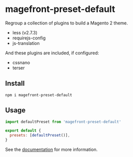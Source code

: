 # magefront-preset-default

Regroup a collection of plugins to build a Magento 2 theme.

- less (v2.7.3)
- requirejs-config
- js-translation

And these plugins are included, if configured:

- cssnano
- terser

## Install

    npm i magefront-preset-default

## Usage

```js
import defaultPreset from 'magefront-preset-default'

export default {
  presets: [defaultPreset()],
}
```

See the [documentation](https://ubermanu.github.io/magefront/#/presets/default) for more information.
